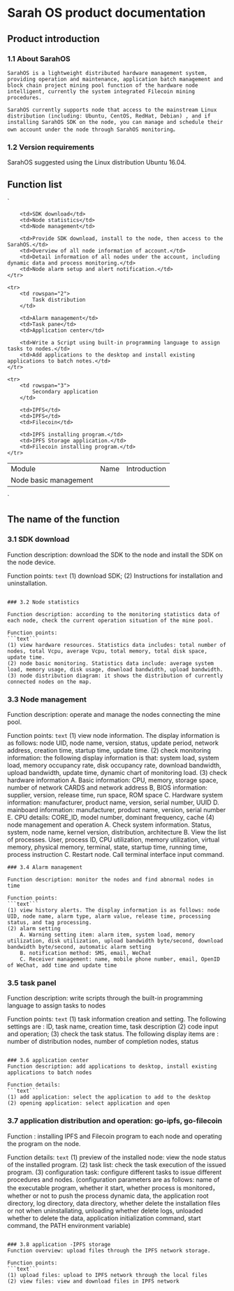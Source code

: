 # Sarah OS product documentation

## Product introduction

### 1.1 About SarahOS

	SarahOS is a lightweight distributed hardware management system, providing operation and maintenance, application batch management and block chain project mining pool function of the hardware node intelligent, currently the system integrated Filecoin mining procedures.

	SarahOS currently supports node that access to the mainstream Linux distribution (including: Ubuntu, CentOS, RedHat, Debian) , and if installing SarahOS SDK on the node, you can manage and schedule their own account under the node through SarahOS monitoring。

### 1.2 Version requirements

SarahOS suggested using the Linux distribution Ubuntu 16.04.

## Function list
`
<table>
    <tr>
    	<td>Module</td>
    	<td>Name</td>
    	<td>Introduction</td>
    </tr>
    <tr>
        <td rowspan="5">
            Node basic management
        </td>

	    <td>SDK download</td>
    	<td>Node statistics</td>
    	<td>Node management</td>

    	<td>Provide SDK download, install to the node, then access to the SarahOS.</td>
    	<td>Overview of all node information of account.</td>
    	<td>Detail information of all nodes under the account, including dynamic data and process monitoring.</td>
    	<td>Node alarm setup and alert notification.</td>
    </tr>

    <tr>
        <td rowspan="2">
            Task distribution
        </td>

    	<td>Alarm management</td>
    	<td>Task pane</td>
    	<td>Application center</td>

    	<td>Write a Script using built-in programming language to assign tasks to nodes.</td>
    	<td>Add applications to the desktop and install existing applications to batch notes.</td>
    </tr>

    <tr>
        <td rowspan="3">
            Secondary application
        </td>

    	<td>IPFS</td>
    	<td>IPFS</td>
    	<td>Filecoin</td>

    	<td>IPFS installing program.</td>
    	<td>IPFS Storage application.</td>
    	<td>Filecoin installing program.</td>
    </tr>
</table>
`

## The name of the function

### 3.1 SDK download

Function description: download the SDK to the node and install the SDK on the node device.

Function points:
```text```
(1) download SDK;
(2) Instructions for installation and uninstallation.
```

### 3.2 Node statistics

Function description: according to the monitoring statistics data of each node, check the current operation situation of the mine pool.

Function points:
```text```
(1) view hardware resources. Statistics data includes: total number of nodes, total Vcpu, average Vcpu, total memory, total disk space, update time.
(2) node basic monitoring. Statistics data include: average system load, memory usage, disk usage, download bandwidth, upload bandwidth.
(3) node distribution diagram: it shows the distribution of currently connected nodes on the map. 
```

### 3.3 Node management

Function description: operate and manage the nodes connecting the mine pool.

Function points:
```text```
(1) view node information. The display information is as follows: node UID, node name, version, status, update period, network address, creation time, startup time, update time.
(2) check monitoring information: the following display information is that: system load, system load, memory occupancy rate, disk occupancy rate, download bandwidth, upload bandwidth, update time, dynamic chart of monitoring load.
(3) check hardware information
	A. Basic information: CPU, memory, storage space, number of network CARDS and network address
	B, BIOS information: supplier, version, release time, run space, ROM space
	C. Hardware system information: manufacturer, product name, version, serial number, UUID
	D. mainboard information: manufacturer, product name, version, serial number
	E. CPU details: CORE_ID, model number, dominant frequency, cache
(4) node management and operation
	A. Check system information. Status, system, node name, kernel version, distribution, architecture
	B. View the list of processes. User, process ID, CPU utilization, memory utilization, virtual memory, physical memory, terminal, state, startup time, running time, process instruction
	C. Restart node. Call terminal interface input command.
```
### 3.4 Alarm management

Function description: monitor the nodes and find abnormal nodes in time

Function points:
```text```
(1) view history alerts. The display information is as follows: node UID, node name, alarm type, alarm value, release time, processing status, and tag processing.
(2) alarm setting
	A. Warning setting item: alarm item, system load, memory utilization, disk utilization, upload bandwidth byte/second, download bandwidth byte/second, automatic alarm setting
	B. notification method: SMS, email, WeChat 
	C. Receiver management: name, mobile phone number, email, OpenID of WeChat, add time and update time
```

### 3.5 task panel
Function description: write scripts through the built-in programming language to assign tasks to nodes

Function points:
```text```
(1) task information creation and setting. The following settings are : ID, task name, creation time, task description
(2) code input and operation;
(3) check the task status. The following display items are : number of distribution nodes, number of completion nodes, status
```

### 3.6 application center
Function description: add applications to desktop, install existing applications to batch nodes

Function details:
```text```
(1) add application: select the application to add to the desktop
(2) opening application: select application and open
```
### 3.7 application distribution and operation: go-ipfs, go-filecoin
Function : installing IPFS and Filecoin program to each node and operating the program on the node.

Function details:
```text```
(1) preview of the installed node: view the node status of the installed program.
(2) task list: check the task execution of the issued program.
(3) configuration task: configure different tasks to issue different procedures and nodes. (configuration parameters are as follows: name of the executable program, whether it start, whether process is monitored，whether or not to push the process dynamic data, the application root directory, log directory, data directory, whether  delete the installation files or not when uninstallating, unloading whether delete logs, unloaded whether to delete the data, application initialization command, start command, the PATH environment variable)
```

### 3.8 application -IPFS storage
Function overview: upload files through the IPFS network storage.

Function points:
```text```
(1) upload files: upload to IPFS network through the local files
(2) view files: view and download files in IPFS network
```


